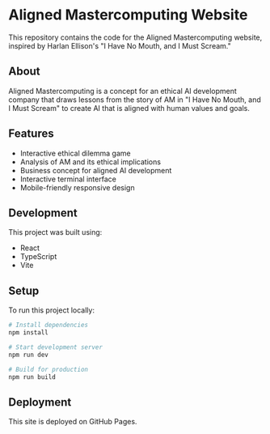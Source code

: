 # Aligned Mastercomputing Website

This repository contains the code for the Aligned Mastercomputing website, inspired by Harlan Ellison's "I Have No Mouth, and I Must Scream."

## About

Aligned Mastercomputing is a concept for an ethical AI development company that draws lessons from the story of AM in "I Have No Mouth, and I Must Scream" to create AI that is aligned with human values and goals.

## Features

- Interactive ethical dilemma game
- Analysis of AM and its ethical implications
- Business concept for aligned AI development
- Interactive terminal interface
- Mobile-friendly responsive design

## Development

This project was built using:
- React
- TypeScript
- Vite

## Setup

To run this project locally:

```bash
# Install dependencies
npm install

# Start development server
npm run dev

# Build for production
npm run build
```

## Deployment

This site is deployed on GitHub Pages.
